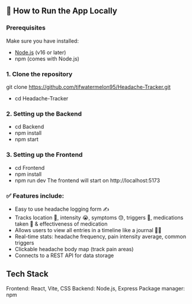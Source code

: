 ## 🚀 How to Run the App Locally

### Prerequisites
Make sure you have installed:
- [Node.js](https://nodejs.org/) (v16 or later)
- npm (comes with Node.js)

### 1. Clone the repository

git clone https://github.com/tifwatermelon95/Headache-Tracker.git
- cd Headache-Tracker

### 2. Setting up the Backend
- cd Backend
- npm install
- npm start

### 3. Setting up the Frontend
- cd Frontend
- npm install
- npm run dev
The frontend will start on http://localhost:5173

### ✅ Features include:
- Easy to use headache logging form ✍️
- Tracks location 🎯, intensity 😭, symptoms 😓, triggers 🍫, medications taken 💊 & effectiveness of medication
- Allows users to view all entries in a timeline like a journal 📖📅
- Real-time stats: headache frequency, pain intensity average, common triggers
- Clickable headache body map (track pain areas)
- Connects to a REST API for data storage

## Tech Stack
Frontend: React, Vite, CSS
Backend: Node.js, Express
Package manager: npm
